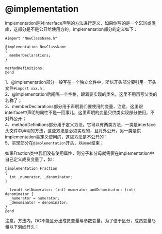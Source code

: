 # @implementation
implementation是对interface声明的方法进行定义，如果你写的是一个SDK或类库，这部分是不是公开给使用方的。implementation部分的定义如下：

``` objc
#import "NewClassName.h"

@implementation NewClassName
{
  memberDeclarations;
}

methodDefinitions;
@end
```

1、@implementation部分一般写在一个独立文件中，所以开头部分要引用一下头文件`#import xxx.h`；  
2、@implementation后间隔一个空格，跟着要实现的类名，这里不用再写父类的名称了；  
3、memberDeclarations部分用于声明我们要使用的变量，注意，这里跟interface中声明的属性不是一回事儿，这里声明的变量只供类实现部分使用，不对外公开；  
4、methodDefinitions部分用于定义方法，它可以有两类方法，一类是interface头文件中声明的方法，这些方法是必须实现的，且对外公开，另一类是供implementation类定义使用的，这些方法是不公开的；  
5、实现部分在`@implementation`开头，以`@end`结束；  

如果Fraction类中我们没有使用属性，则分子和分母就需要在implementation中自己定义成员变量了，如： 

``` objc
@implementation Fraction
{
  int _numerator, _denominator;
}

- (void) setNumerator: (int) numerator andDenominator: (int) denominator {
  _numerator = numerator;
  _denominator = denominator;
}
@end
```

注意，方法内，OC不能区分出成员变量与参数变量，为了便于区分，成员变量尽量以下划线开头；

